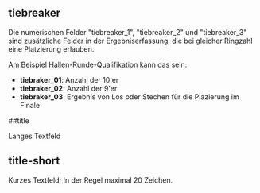 ## tiebreaker

Die numerischen Felder "tiebreaker_1", "tiebreaker_2" und "tiebreaker_3" sind zusätzliche Felder in der Ergebniserfassung, die bei gleicher Ringzahl eine Platzierung erlauben. 

Am Beispiel Hallen-Runde-Qualifikation kann das sein:
* **tiebraker_01**: Anzahl der 10'er
* **tiebraker_02**: Anzahl der 9'er
* **tiebraker_03**: Ergebnis von Los oder Stechen für die Plazierung im Finale

##title

Langes Textfeld

## title-short

Kurzes Textfeld; In der Regel maximal 20 Zeichen.


[tie-break wiki]: http://de.m.wikipedia.org/wiki/Tie-Break
